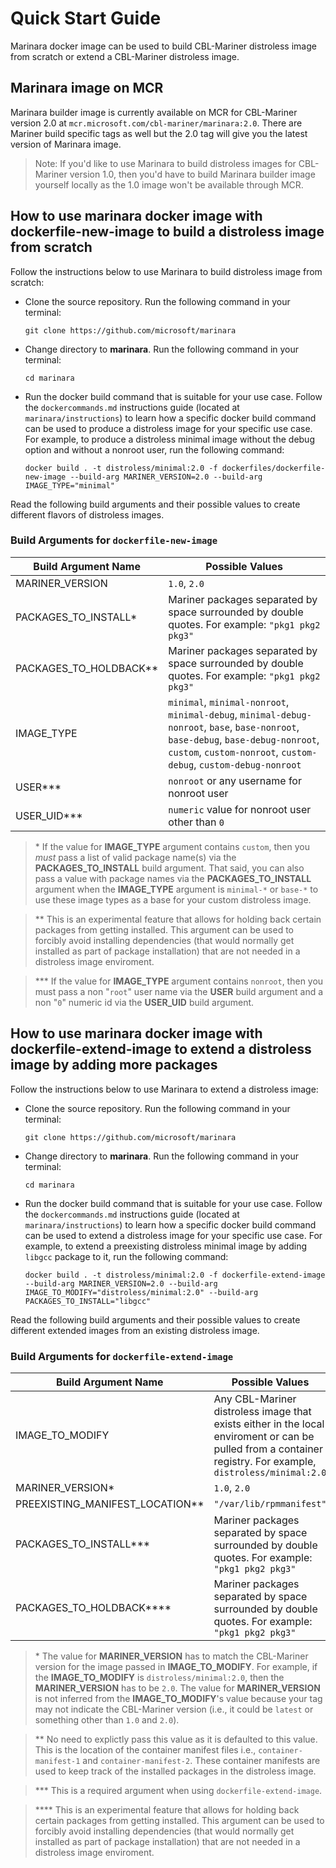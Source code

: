 # Quick Start Guide

Marinara docker image can be used to build CBL-Mariner distroless image from scratch or extend a CBL-Mariner distroless image.

## Marinara image on MCR

Marinara builder image is currently available on MCR for CBL-Mariner version 2.0 at `mcr.microsoft.com/cbl-mariner/marinara:2.0`. There are Mariner build specific tags as well but the 2.0 tag will give you the latest version of Marinara image.

> Note: If you'd like to use Marinara to build distroless images for CBL-Mariner version 1.0, then you'd have to build Marinara builder image yourself locally as the 1.0 image won't be available through MCR.

## How to use marinara docker image with dockerfile-new-image to build a distroless image from scratch

Follow the instructions below to use Marinara to build distroless image from scratch:
- Clone the source repository. Run the following command in your terminal:

    `git clone https://github.com/microsoft/marinara`

- Change directory to **marinara**. Run the following command in your terminal:

    `cd marinara`

- Run the docker build command that is suitable for your use case. Follow the `dockercommands.md` instructions guide (located at `marinara/instructions`) to learn how a specific docker build command can be used to produce a distroless image for your specific use case. For example, to produce a distroless minimal image without the debug option and without a nonroot user, run the following command:

    `docker build . -t distroless/minimal:2.0 -f dockerfiles/dockerfile-new-image --build-arg MARINER_VERSION=2.0 --build-arg IMAGE_TYPE="minimal"`

Read the following build arguments and their possible values to create different flavors of distroless images.

### Build Arguments for `dockerfile-new-image`

| Build Argument Name | Possible Values |
|-|-|
| MARINER_VERSION | `1.0`, `2.0` |
| PACKAGES_TO_INSTALL* | Mariner packages separated by space surrounded by double quotes. For example: `"pkg1 pkg2 pkg3"` |
| PACKAGES_TO_HOLDBACK** | Mariner packages separated by space surrounded by double quotes. For example: `"pkg1 pkg2 pkg3"` |
| IMAGE_TYPE | `minimal`, `minimal-nonroot`, `minimal-debug`, `minimal-debug-nonroot`, `base`, `base-nonroot`, `base-debug`, `base-debug-nonroot`, `custom`, `custom-nonroot`, `custom-debug`, `custom-debug-nonroot` |
| USER*** | `nonroot`  or any username for nonroot user |
| USER_UID*** | `numeric` value for nonroot user other than `0` |

> \* If the value for **IMAGE_TYPE** argument contains `custom`, then you *must* pass a list of valid package name(s) via the **PACKAGES_TO_INSTALL** build argument. That said, you can also pass a value with package names via the **PACKAGES_TO_INSTALL** argument when the **IMAGE_TYPE** argument is `minimal-*` or `base-*` to use these image types as a base for your custom distroless image.

> \** This is an experimental feature that allows for holding back certain packages from getting installed. This argument can be used to forcibly avoid installing dependencies (that would normally get installed as part of package installation) that are not needed in a distroless image enviroment.

> \*** If the value for **IMAGE_TYPE** argument contains `nonroot`, then you must pass a non "`root`" user name via the **USER** build argument and a non "`0`" numeric id via the **USER_UID** build argument.

## How to use marinara docker image with dockerfile-extend-image to extend a distroless image by adding more packages

Follow the instructions below to use Marinara to extend a distroless image:
- Clone the source repository. Run the following command in your terminal:

    `git clone https://github.com/microsoft/marinara`

- Change directory to **marinara**. Run the following command in your terminal:

    `cd marinara`

- Run the docker build command that is suitable for your use case. Follow the `dockercommands.md` instructions guide (located at `marinara/instructions`) to learn how a specific docker build command can be used to extend a distroless image for your specific use case. For example, to extend a preexisting distroless minimal image by adding `libgcc` package to it, run the following command:

    `docker build . -t distroless/minimal:2.0 -f dockerfile-extend-image --build-arg MARINER_VERSION=2.0 --build-arg IMAGE_TO_MODIFY="distroless/minimal:2.0" --build-arg PACKAGES_TO_INSTALL="libgcc"`

Read the following build arguments and their possible values to create different extended images from an existing distroless image.

### Build Arguments for `dockerfile-extend-image`

| Build Argument Name | Possible Values |
|-|-|
| IMAGE_TO_MODIFY | Any CBL-Mariner distroless image that exists either in the local enviroment or can be pulled from a container registry. For example, `distroless/minimal:2.0` |
| MARINER_VERSION* | `1.0`, `2.0` |
| PREEXISTING_MANIFEST_LOCATION** | `"/var/lib/rpmmanifest"` |
| PACKAGES_TO_INSTALL*** | Mariner packages separated by space surrounded by double quotes. For example: `"pkg1 pkg2 pkg3"` |
| PACKAGES_TO_HOLDBACK**** | Mariner packages separated by space surrounded by double quotes. For example: `"pkg1 pkg2 pkg3"` |

> \* The value for **MARINER_VERSION** has to match the CBL-Mariner version for the image passed in **IMAGE_TO_MODIFY**. For example, if the **IMAGE_TO_MODIFY** is `distroless/minimal:2.0`, then the **MARINER_VERSION** has to be `2.0`. The value for **MARINER_VERSION** is not inferred from the **IMAGE_TO_MODIFY**'s value because your tag may not indicate the CBL-Mariner version (i.e., it could be `latest` or something other than `1.0` and `2.0`).

> \** No need to explictly pass this value as it is defaulted to this value. This is the location of the container manifest files i.e., `container-manifest-1` and `container-manifest-2`. These container manifests are used to keep track of the installed packages in the distroless image.

> \*** This is a required argument when using `dockerfile-extend-image`.

> \**** This is an experimental feature that allows for holding back certain packages from getting installed. This argument can be used to forcibly avoid installing dependencies (that would normally get installed as part of package installation) that are not needed in a distroless image enviroment.